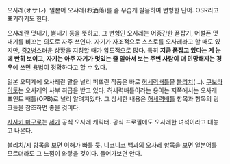 오사레(オサレ). 일본어 오샤레(お洒落)를 좀 우습게 발음하여 변형한 단어. OSR라고 표기하기도 한다.

오샤레란 멋내기, 뽐내기 등을 뜻하고, 그 변형인 오사레는 어중간한 폼잡기, 어설픈 멋내기를 비꼬는 의도로 자주 쓰인다. 자기가 자조적으로
스스로를 오사레라고 할 때도 있지만, [중2병](%EC%A4%912%EB%B3%91.md)스러운 상황을 지칭할 때가 압도적으로 많다.
특히 **지금 폼잡고 있다는 게 눈에 빤히 보이고, 자기는 아주 자기가 멋있는 줄 알아서 보는 주변 사람이 더 민망해지는 경우**에 쓰면
용법이 정확하다고 할 수 있다.

일본 오덕계에 오사레란 말을 널리 퍼뜨린 작품은 바로
[허세력배틀](%ED%97%88%EC%84%B8%EB%A0%A5%EB%B0%B0%ED%8B%80.md)물
[블리치](%EB%B8%94%EB%A6%AC%EC%B9%98.md)(...). [쿠보타이토](%EC%BF%A0%EB%B3%B4%20%ED%83%80%EC%9D%B4%ED%86%A0.md)는 오사레의 사부 취급을 받고
있다. 허세력배틀이라는 용어는 저쪽에서는 오사레 포인트 배틀(OPB)로 널리 알려져있다. 그 상세한 내용은
[허세력배틀](%ED%97%88%EC%84%B8%EB%A0%A5%EB%B0%B0%ED%8B%80.md) 항목과 항목의 링크들을 참조하면
좋을 것이다.

[사사키 마구로](%EC%82%AC%EC%82%AC%ED%82%A4%20%EB%A7%88%EA%B5%AC%EB%A1%9C.md)는
[세가](%EC%84%B8%EA%B0%80.md) 공식 오사레 캐릭터. 공식 프로필에도 오사레한 녀석이라고 대놓고 나온다.

[블리치/시](%EB%B8%94%EB%A6%AC%EC%B9%98/%EC%8B%9C.md) 항목을 보면 이해가 빠를 듯. [니코니코
백과의 오사레 항목](http://dic.nicovideo.jp/a/%E3%82%AA%E3%82%B5%E3%83%AC)을 보면 일본어를
모르더라도 그 느낌이 와닿을 것이다. 들어가보면 안다.

